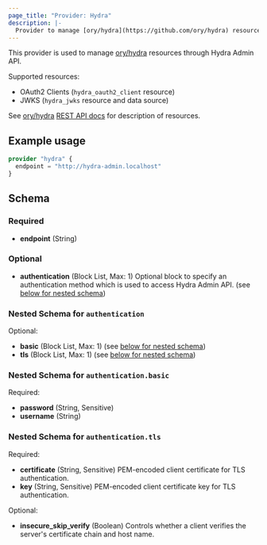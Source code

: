 ```yaml
---
page_title: "Provider: Hydra"
description: |-
  Provider to manage [ory/hydra](https://github.com/ory/hydra) resources.
---
```


This provider is used to manage [ory/hydra](https://github.com/ory/hydra) resources through Hydra Admin API.

Supported resources:

- OAuth2 Clients (`hydra_oauth2_client` resource)
- JWKS (`hydra_jwks` resource and data source)

See [ory/hydra](https://github.com/ory/hydra) [REST API docs](https://www.ory.sh/hydra/docs/reference/api/) for description of resources.

## Example usage

```terraform
provider "hydra" {
  endpoint = "http://hydra-admin.localhost"
}
```

<!-- schema generated by tfplugindocs -->

## Schema

### Required

- **endpoint** (String)

### Optional

- **authentication** (Block List, Max: 1) Optional block to specify an authentication method which is used to access Hydra Admin API. (see [below for nested schema](#nestedblock--authentication))

<a id="nestedblock--authentication"></a>

### Nested Schema for `authentication`

Optional:

- **basic** (Block List, Max: 1) (see [below for nested schema](#nestedblock--authentication--basic))
- **tls** (Block List, Max: 1) (see [below for nested schema](#nestedblock--authentication--tls))

<a id="nestedblock--authentication--basic"></a>

### Nested Schema for `authentication.basic`

Required:

- **password** (String, Sensitive)
- **username** (String)

<a id="nestedblock--authentication--tls"></a>

### Nested Schema for `authentication.tls`

Required:

- **certificate** (String, Sensitive) PEM-encoded client certificate for TLS authentication.
- **key** (String, Sensitive) PEM-encoded client certificate key for TLS authentication.

Optional:

- **insecure_skip_verify** (Boolean) Controls whether a client verifies the server's certificate chain and host name.

